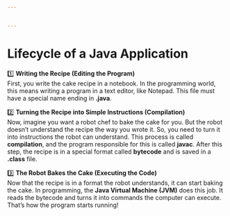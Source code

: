 ```yaml
---


---
```


<h1 id="lifecycle-of-a-java-application">Lifecycle of a Java Application</h1>
<p>1️⃣ <strong>Writing the Recipe (Editing the Program)</strong><br>
First, you write the cake recipe in a notebook. In the programming world, this means writing a program in a text editor, like Notepad. This file must have a special name ending in <strong>.java</strong>.</p>
<p>2️⃣ <strong>Turning the Recipe into Simple Instructions (Compilation)</strong><br>
Now, imagine you want a robot chef to bake the cake for you. But the robot doesn’t understand the recipe the way you wrote it. So, you need to turn it into instructions the robot can understand. This process is called <strong>compilation</strong>, and the program responsible for this is called <strong>javac</strong>. After this step, the recipe is in a special format called <strong>bytecode</strong> and is saved in a <strong>.class</strong> file.</p>
<p>3️⃣ <strong>The Robot Bakes the Cake (Executing the Code)</strong><br>
Now that the recipe is in a format the robot understands, it can start baking the cake. In programming, the <strong>Java Virtual Machine (JVM)</strong> does this job. It reads the bytecode and turns it into commands the computer can execute. That’s how the program starts running!</p>

